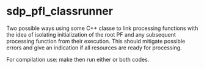 # sdp_pfl_classrunner
 
Two possible ways using some C++ classe to link processing functions with the idea of isolating initialization of the root PF and any subsequent processing function from their execution. This should mitigate possible errors and give an indication if all resources are ready for processing.

For compilation use: make
then run either or both codes. 

